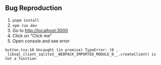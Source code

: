 ## Bug Reproduction

1. `pnpm install`
2. `npm run dev`
3. Go to [http://localhost:3000](http://localhost:3000)
4. Click on "Click me"
5. Open console and see error

```
button.tsx:10 Uncaught (in promise) TypeError: (0 , _libsql_client_sqlite3__WEBPACK_IMPORTED_MODULE_0__.createClient) is not a function
```
